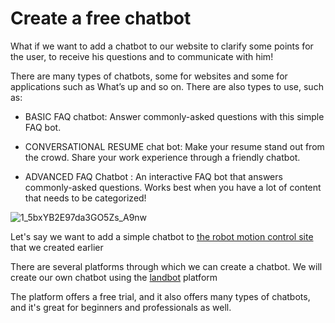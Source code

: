 # Create a free chatbot

What if we want to add a chatbot to our website to clarify some points for the user, to receive his questions and to communicate with him!

There are many types of chatbots, some for websites and some for applications such as What’s up and so on.
There are also types to use, such as:
- BASIC FAQ chatbot:
Answer commonly-asked questions with this simple FAQ bot.

- CONVERSATIONAL RESUME chat bot:
Make your resume stand out from the crowd. Share your work experience through a friendly chatbot.

- ADVANCED FAQ Chatbot :
An interactive FAQ bot that answers commonly-asked questions. Works best when you have a lot of content that needs to be categorized!

![1_5bxYB2E97da3GO5Zs_A9nw](https://user-images.githubusercontent.com/60073836/184495204-237c95a5-6f2c-41dd-84d9-77a1f176c2ee.png)

Let's say we want to add a simple chatbot to [the robot motion control site](https://github.com/alaserimaha/Control-the-robot-using-the-buttons) that we created earlier

There are several platforms through which we can create a chatbot.
We will create our own chatbot using the [landbot](https://landbot.io/) platform

The platform offers a free trial, and it also offers many types of chatbots, and it's great for beginners and professionals as well.
